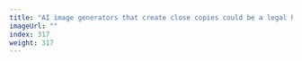 ```yaml
---
title: "AI image generators that create close copies could be a legal headache"
imageUrl: ""
index: 317
weight: 317
---
```

